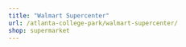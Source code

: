 ```yaml
---
title: "Walmart Supercenter"
url: /atlanta-college-park/walmart-supercenter/
shop: supermarket
---
```

